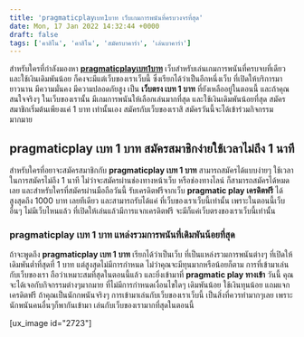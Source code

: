 ```yaml
---
title: 'pragmaticplayเบท1บาท เว็บเกมการพนันที่ครบวงจรที่สุด'
date: Mon, 17 Jan 2022 14:32:44 +0000
draft: false
tags: ['คาสิโน', 'คาสิโน', 'สมัครบาคาร่า', 'เล่นบาคาร่า']
---
```


สำหรับใครที่กำลังมองหา [**pragmaticplayเบท1บาท**](/archives/) เว็บสำหรับเล่นเกมการพนันที่ครบจบที่เดียว และใช้เงินเดิมพันน้อย ก็คงจะมีแต่เว็บของเราเว็บนี้ ซึ่งเรียกได้ว่าเป็นอีกหนึ่งเว็บ ที่เปิดให้บริการมายาวนาน มีความมั่นคง มีความปลอดภัยสูง เป็น **เว็บตรง เบท 1 บาท** ที่ยังเหลืออยู่ในตอนนี้ และถ้าคุณสนใจจริงๆ ในเว็บของเรานั้น มีเกมการพนันให้เลือกเล่นมากที่สุด และใช้เงินเดิมพันน้อยที่สุด สมัครสมาชิกเริ่มต้นเพียงแค่ 1 บาท เท่านั้นเอง สมัครกับเว็บของเราสิ สมัครวันนี้จะได้เข้าร่วมกิจกรรมมากมาย

**pragmaticplay เบท 1 บาท สมัครสมาชิกง่ายใช้เวลาไม่ถึง 1 นาที**
---------------------------------------------------------------

สำหรับใครที่อยาจะสมัครสมาชิกกับ **pragmaticplay เบท 1 บาท** สามารถสมัครได้แบบง่ายๆ ใช้เวลาในการสมัครไม่ถึง 1 นาที ไม่ว่าจะสมัครผ่านช่องทางหน้าเว็บ หรือช่องทางไลน์ ก็สามารถสมัครได้หมดเลย และสำหรับใครที่สมัครผ่านมือถือวันนี้ รับเครดิตฟรีจากเว็บ **pragmatic play เครดิตฟรี** ได้สูงสุดถึง 1000 บาท เลยทีเดียว และสามารถรับได้แค่ ที่เว็บของเราเว็บนี้เท่านั้น เพราะในตอนนี้เว็บอื่นๆ ไม่มีเว็บไหนแล้ว ที่เปิดให้เล่นแล้วมีการแจกเครดิตฟรี จะมีก็แค่เว็บตรงของเราเว็บนี้เท่านั้น

### **pragmaticplay เบท 1 บาท แหล่งรวมการพนันที่เดิมพันน้อยที่สุด**

ถ้าจะพูดถึง **pragmaticplay เบท 1 บาท** เรียกได้ว่าเป็นเว็บ ที่เป็นแหล่งรวมการพนันต่างๆ ที่เปิดให้เดิมพันต่ำที่สุดที่ 1 บาท แต่สูงสุดไม่มีการกำหนด ไม่ว่าคุณจะมีทุนมากหรือน้อยก็ตาม การที่เข้ามาเล่นกับเว็บของเรา ถือว่าเหมาะสมที่สุดในตอนนี้แล้ว และยิ่งเข้ามาที่ **pragmatic play ทางเข้า** วันนี้ คุณจะได้เจอกับกิจกรรมต่างๆมากมาย ที่ไม่มีการกำหนดเงื่อนไขใดๆ เดิมพันน้อย ใช้เงินทุนน้อย แถมแจกเครดิตฟรี ถ้าคุณเป็นนักกพนันจริงๆ การเข้ามาเล่นกับเว็บของเราเว็บนี้ เป็นสิ่งที่ควรทำมากๆเลย เพราะนักพนันคนอื่นๆก็พากันเข้ามา เล่นกับเว็บของเรามากที่สุดในตอนนี้

\[ux\_image id="2723"\]